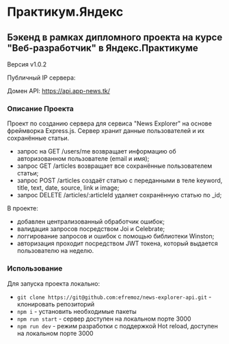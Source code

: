 # Практикум.Яндекс

## Бэкенд в рамках дипломного проекта на курсе "Веб-разработчик" в Яндекс.Практикуме

Версия v1.0.2

Публичный IP сервера: 

Домен API: <https://api.app-news.tk/>

### Описание Проекта

Проект по созданию сервера для сервиса "News Explorer" на основе фреймворка Express.js. Сервер хранит данные пользователей и их сохранённые статьи.

- запрос на GET /users/me возвращает информацию об авторизованном пользователе (email и имя);
- запрос GET /articles возвращает все сохранённые пользователем статьи;
- запрос POST /articles создаёт статью с переданными в теле keyword, title, text, date, source, link и image;
- запрос DELETE /articles/:articleId удаляет сохранённую статью по \_id;

В проекте:

- добавлен централизованный обработчик ошибок;
- валидация запросов посредством Joi и Celebrate;
- логгирование запросов и ошибок с помощью библиотеки Winston;
- aвторизация проходит посредством JWT токена, который выдается пользователю на неделю.

### Использование

Для запуска проекта локально:

- `git clone https://git@github.com:efremoz/news-explorer-api.git` - клонировать репозиторий
- `npm i` - установить необходимые пакеты
- `npm run start` - сервер доступен на локальном порте 3000
- `npm run dev` - режим разработки с поддержкой Hot reload, доступен на локальном порте 3000
